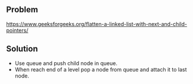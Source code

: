 ## Problem

https://www.geeksforgeeks.org/flatten-a-linked-list-with-next-and-child-pointers/

## Solution

- Use queue and push child node in queue.
- When reach end of a level pop a node from queue and attach it to last node.
